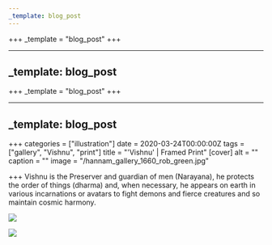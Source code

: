 ```yaml
---
_template: blog_post
---
```












+++
_template = "blog_post"
+++

---
_template: blog_post
---



+++
_template = "blog_post"
+++

---
_template: blog_post
---

+++
categories = ["illustration"]
date = 2020-03-24T00:00:00Z
tags = ["gallery", "Vishnu", "print"]
title = "'Vishnu' | Framed Print"
[cover]
alt = ""
caption = ""
image = "/hannam_gallery_1660_rob_green.jpg"

+++
Vishnu is the Preserver and guardian of men (Narayana), he protects the order of things (dharma) and, when necessary, he appears on earth in various incarnations or avatars to fight demons and fierce creatures and so maintain cosmic harmony.

![](/hannam_gallery_1660.jpg)

![](/vishnu_art-print_rob_green_mmint_1456_03.jpg)
